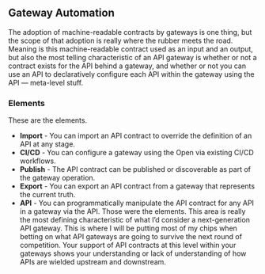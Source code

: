 ## Gateway Automation 
The adoption of machine-readable contracts by gateways is one thing, but the scope of that adoption is really where the rubber meets the road. Meaning is this machine-readable contract used as an input and an output, but also the most telling characteristic of an API gateway is whether or not a contract exists for the API behind a gateway, and whether or not you can use an API to declaratively configure each API within the gateway using the API — meta-level stuff. 

### Elements 
These are the elements. 

- **Import** - You can import an API contract to override the definition of an API at any stage. 
- **CI/CD** - You can configure a gateway using the Open via existing CI/CD workflows. 
- **Publish** - The API contract can be published or discoverable as part of the gateway operation. 
- **Export** - You can export an API contract from a gateway that represents the current truth. 
- **API** - You can programmatically manipulate the API contract for any API in a gateway via the API. 
Those were the elements. 
This area is really the most defining characteristic of what I’d consider a next-generation API gateway. This is where I will be putting most of my chips when betting on what API gateways are going to survive the next round of competition. Your support of API contracts at this level within your gateways shows your understanding or lack of understanding of how APIs are wielded upstream and downstream. 
